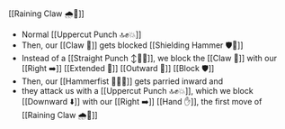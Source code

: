[[Raining Claw 🌧️🐯]]
- Normal [[Uppercut Punch 🔝✊💥]]
- Then, our [[Claw 🐯]] gets blocked
[[Shielding Hammer 🛡️🔨]]
- Instead of a [[Straight Punch ↕️👊💥]], we block the [[Claw 🐯]] with our [[Right ➡️]] [[Extended 📏]] [[Outward 🔼]] [[Block 🛡️]]
- Then, our [[Hammerfist 🔨✊💥]] gets parried inward and
- they attack us with a [[Uppercut Punch 🔝✊💥]], which we block [[Downward ⬇️]] with our [[Right ➡️]] [[Hand ✋]], the first move of [[Raining Claw 🌧️🐯]]